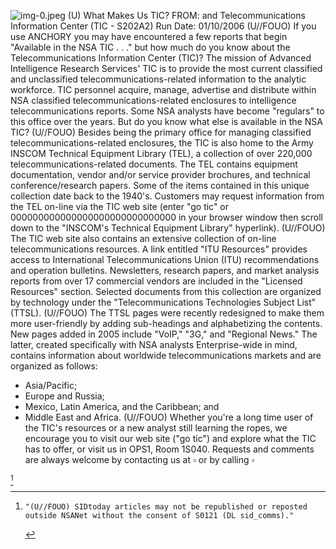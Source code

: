 ![img-0.jpeg](img-0.jpeg)
(U) What Makes Us TIC?
FROM: and
Telecommunications Information Center (TIC - S202A2)
Run Date: 01/10/2006
(U//FOUO) If you use ANCHORY you may have encountered a few reports that begin "Available in the NSA TIC . . ." but how much do you know about the Telecommunications Information Center (TIC)? The mission of Advanced Intelligence Research Services' TIC is to provide the most current classified and unclassified telecommunications-related information to the analytic workforce. TIC personnel acquire, manage, advertise and distribute within NSA classified telecommunications-related enclosures to intelligence telecommunications reports. Some NSA analysts have become "regulars" to this office over the years. But do you know what else is available in the NSA TIC?
(U//FOUO) Besides being the primary office for managing classified telecommunications-related enclosures, the TIC is also home to the Army INSCOM Technical Equipment Library (TEL), a collection of over 220,000 telecommunications-related documents. The TEL contains equipment documentation, vendor and/or service provider brochures, and technical conference/research papers. Some of the items contained in this unique collection date back to the 1940's. Customers may request information from the TEL on-line via the TIC web site (enter "go tic" or 000000000000000000000000000000 in your browser window then scroll down to the "INSCOM's Technical Equipment Library" hyperlink).
(U//FOUO) The TIC web site also contains an extensive collection of on-line telecommunications resources. A link entitled "ITU Resources" provides access to International Telecommunications Union (ITU) recommendations and operation bulletins. Newsletters, research papers, and market analysis reports from over 17 commercial vendors are included in the "Licensed Resources" section. Selected documents from this collection are organized by technology under the "Telecommunications Technologies Subject List" (TTSL).
(U//FOUO) The TTSL pages were recently redesigned to make them more user-friendly by adding sub-headings and alphabetizing the contents. New pages added in 2005 include "VoIP," "3G," and "Regional News." The latter, created specifically with NSA analysts Enterprise-wide in mind, contains information about worldwide telecommunications markets and are organized as follows:

- Asia/Pacific;
- Europe and Russia;
- Mexico, Latin America, and the Caribbean; and
- Middle East and Africa.
(U//FOUO) Whether you're a long time user of the TIC's resources or a new analyst still learning the ropes, we encourage you to visit our web site ("go tic") and explore what the TIC has to offer, or visit us in OPS1, Room 1S040. Requests and comments are always welcome by contacting us at $\square$ or by calling $\square$

[^0]
[^0]:    "(U//FOUO) SIDtoday articles may not be republished or reposted outside NSANet without the consent of S0121 (DL sid_comms)."
